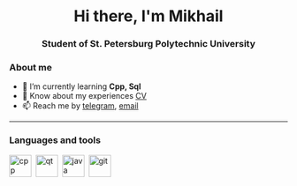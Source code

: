 <div id="header" align="center">
    <h1>Hi there, I'm  Mikhail </h1>
    <h3>Student of St. Petersburg Polytechnic University</h3>
</div>


### About me
- 🌱 I’m currently learning **Cpp, Sql**
- 📄 Know about my experiences [CV](cv-link)
- 📫 Reach me by [telegram](https://t.me/Cherepanov_Mikhail10), [email](mikhail.cherepanov.2002@mail.ru)


---

### Languages and tools

<img src="https://cdn.jsdelivr.net/gh/devicons/devicon@latest/icons/cplusplus/cplusplus-original.svg"  title="cpp" width="40" height="40"/>&nbsp;
<img src="https://cdn.jsdelivr.net/gh/devicons/devicon@latest/icons/qt/qt-original.svg"   title="qt" width="40" height="40"/>&nbsp;
<img src="https://cdn.jsdelivr.net/gh/devicons/devicon@latest/icons/java/java-original-wordmark.svg" title="java" width="40" height="40"/>&nbsp;
<img src="https://cdn.jsdelivr.net/gh/devicons/devicon/icons/git/git-plain.svg" title="git" width="40" height="40"/>&nbsp;
